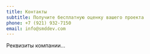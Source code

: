 ```yaml
---
title: Контакты
subtitle: Получите бесплатную оценку вашего проекта
phone: +7 (921) 932-7150
email: info@smddev.com
---
```

Реквизиты компании...

